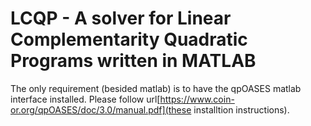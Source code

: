 # LCQP - A solver for Linear Complementarity Quadratic Programs written in MATLAB
The only requirement (besided matlab) is to have the qpOASES matlab interface installed. Please follow url[https://www.coin-or.org/qpOASES/doc/3.0/manual.pdf](these installtion instructions).

